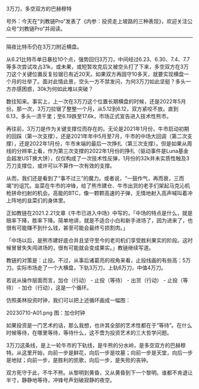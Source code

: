 
3万刀，多空双方的巴赫穆特

号外：今天在“刘教链Pro”发表了《内参：投资走上坡路的三种表现》，欢迎关注公众号“刘教链Pro”并阅读。

* * * 

隔夜比特币仍在3万刀附近横盘。

从6.21比特币单日暴拉10个点，强势回归3万刀，中间经过6.23、6.30、7.4、7.7等多次尝试攻占31k，或未果，或短暂攻克后又被空头打了下来，多空双方在3万刀这个关键位置反复拉锯已有近20天。如果双方再固守10多天，就要实现横盘一个月的壮举了。面对此情此景，空头一方不禁发问，为何3万刀如此坚挺？多头一方亦感困惑，30k为何如此难以突破？

数往知来。事实上，上一次在3万刀这个位置长期横盘的时候，还是2022年5月份。那一次，3万刀拉锯了整整一个月，从5.12到6.12，双方紧咬不放。直到6.13，多头一溃千里；至6.19跌至17.6k，市场正式宣告进入技术性熊市。

再往前，3万刀是作为关键支撑位而存在的。无论是2021年1月份，牛市启动初期的回踩（第一次支撑），还是2021年年中5月至7月，牛市的中场大回调（第二次支撑），还是2022年1月份，牛市末端的最后一次挣扎（第三次支撑）。但是如果从周线的分辨率上看，作为第三次支撑的2022年1月份的挣扎（驱动事件是Luna基金会超发UST换大饼），仅仅构成了一次技术性反弹，1月份的32k并未实质性触及3万刀支撑位，或许可以不算作一次有效的支撑。

从而，我们还是看到了“事不过三”的魔力。或者说，“一鼓作气，再而衰，三而竭”的诅咒。韭菜在牛市的冲锋，给了熊市建仓、牛市出货的老手们架起马克沁机枪拼命扫射的机会。高能的BTC，像一颗颗高速的子弹，无情地射入高声喊叫着冲上阵地的韭菜们的身体里。

正如教链在2021.2.21文章《牛市已进入中场》中写的，「中场的特点是什么，就是赔率下降，胜率下降。简单地讲，就是不适合小白和新手进场了，因为进来了，也很有可能赚不到什么钱，甚至可能会最终亏损割肉。」

「中场以后，是熊市建好底仓并且坚守至今的老司机们享受胜利果实的阶段。这时候冒冒失失闯进场的，很有可能就会变成果实。」教链继续写道。

教链的对策是：止投。不过，从事后诸葛亮的视角来看，止投线画的有些高：5万刀。实际市场走了一个大横盘，下轨3万刀，上轨6万刀，中值4万刀。

若说从操作层面而言，加仓（行动） - 止投（等待） - 出货（行动） - 止投（等待） - 加仓（行动），这是一个循环。

仿照美林投资时钟，我们可以把上述循环画成一幅图：

20230710-A01.png
图：加仓时钟

如果投资是一门艺术的话，那么我想，也许其全部的艺术性都在于“等待”。在什么时候等待，在哪里等待，等待什么，这不啻为投资艺术的三大哲学问题。

3万刀这条线，是上一轮牛市的下轨线，是牛熊的分水岭，是多空双方的巴赫穆特。从这里开始，向前一步是鲜花，向后一步是坟墓；向前一步是天堂，向后一步是地狱；向前一步，是胜利的凯歌，向后一步，是失败的丧钟。

双方死守于此，不牛不熊。从黎明到黄昏，又从黄昏到下一个黎明。谁都不肯退让半寸，静静地等待，冲锋号声划破寂静的夜空。
